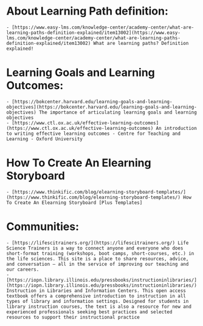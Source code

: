 # About Learning Path definition:
    - [https://www.easy-lms.com/knowledge-center/academy-center/what-are-learning-paths-definition-explained/item13002](https://www.easy-lms.com/knowledge-center/academy-center/what-are-learning-paths-definition-explained/item13002) What are learning paths? Definition explained! 
# Learning Goals and Learning Outcomes:
    - [https://bokcenter.harvard.edu/learning-goals-and-learning-objectives](https://bokcenter.harvard.edu/learning-goals-and-learning-objectives) The importance of articulating learning goals and learning objectives
    - [https://www.ctl.ox.ac.uk/effective-learning-outcomes](https://www.ctl.ox.ac.uk/effective-learning-outcomes) An introduction to writing effective learning outcomes - Centre for Teaching and Learning - Oxford University
# How To Create An Elearning Storyboard
    - [https://www.thinkific.com/blog/elearning-storyboard-templates/](https://www.thinkific.com/blog/elearning-storyboard-templates/) How To Create An Elearning Storyboard [Plus Templates]
# Communities:
    - [https://lifescitrainers.org/](https://lifescitrainers.org/) Life Science Trainers is a way to connect anyone and everyone who does short-format training (workshops, boot camps, short-courses, etc.) in the life sciences. This site is a place to share resources, advice, and conversation – all in the service of improving our teaching and our careers. 
    - [https://iopn.library.illinois.edu/pressbooks/instructioninlibraries/](https://iopn.library.illinois.edu/pressbooks/instructioninlibraries/) Instruction in Libraries and Information Centers. This open access textbook offers a comprehensive introduction to instruction in all types of library and information settings. Designed for students in library instruction courses, the text is also a resource for new and experienced professionals seeking best practices and selected resources to support their instructional practice
